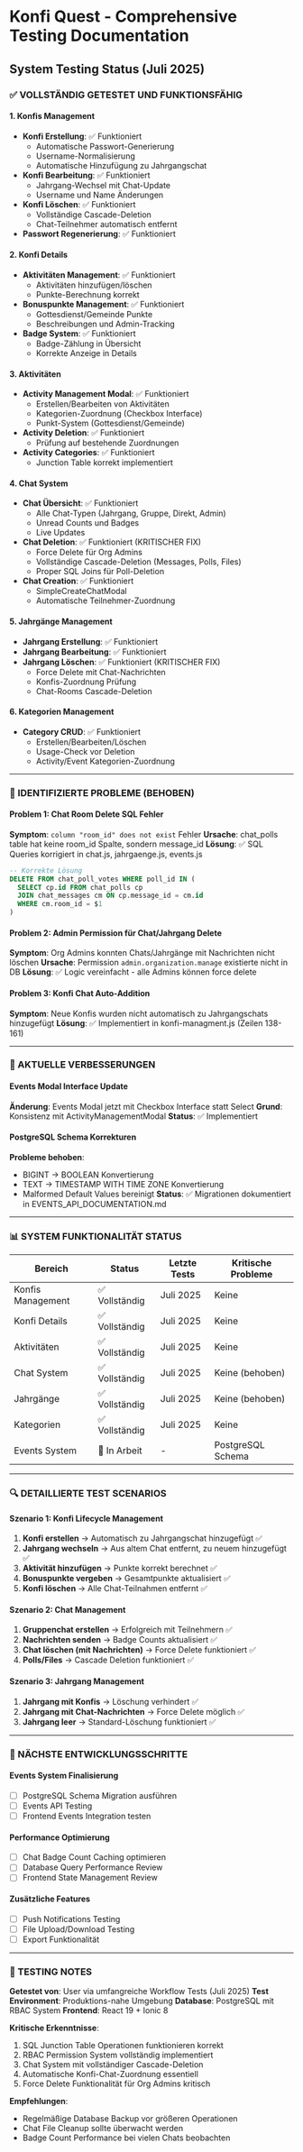# Konfi Quest - Comprehensive Testing Documentation

## System Testing Status (Juli 2025)

### ✅ VOLLSTÄNDIG GETESTET UND FUNKTIONSFÄHIG

#### 1. Konfis Management
- **Konfi Erstellung**: ✅ Funktioniert
  - Automatische Passwort-Generierung
  - Username-Normalisierung 
  - Automatische Hinzufügung zu Jahrgangschat
- **Konfi Bearbeitung**: ✅ Funktioniert
  - Jahrgang-Wechsel mit Chat-Update
  - Username und Name Änderungen
- **Konfi Löschen**: ✅ Funktioniert
  - Vollständige Cascade-Deletion
  - Chat-Teilnehmer automatisch entfernt
- **Passwort Regenerierung**: ✅ Funktioniert

#### 2. Konfi Details
- **Aktivitäten Management**: ✅ Funktioniert
  - Aktivitäten hinzufügen/löschen
  - Punkte-Berechnung korrekt
- **Bonuspunkte Management**: ✅ Funktioniert
  - Gottesdienst/Gemeinde Punkte
  - Beschreibungen und Admin-Tracking
- **Badge System**: ✅ Funktioniert
  - Badge-Zählung in Übersicht
  - Korrekte Anzeige in Details

#### 3. Aktivitäten
- **Activity Management Modal**: ✅ Funktioniert
  - Erstellen/Bearbeiten von Aktivitäten
  - Kategorien-Zuordnung (Checkbox Interface)
  - Punkt-System (Gottesdienst/Gemeinde)
- **Activity Deletion**: ✅ Funktioniert
  - Prüfung auf bestehende Zuordnungen
- **Activity Categories**: ✅ Funktioniert
  - Junction Table korrekt implementiert

#### 4. Chat System
- **Chat Übersicht**: ✅ Funktioniert
  - Alle Chat-Typen (Jahrgang, Gruppe, Direkt, Admin)
  - Unread Counts und Badges
  - Live Updates
- **Chat Deletion**: ✅ Funktioniert (KRITISCHER FIX)
  - Force Delete für Org Admins
  - Vollständige Cascade-Deletion (Messages, Polls, Files)
  - Proper SQL Joins für Poll-Deletion
- **Chat Creation**: ✅ Funktioniert
  - SimpleCreateChatModal
  - Automatische Teilnehmer-Zuordnung

#### 5. Jahrgänge Management
- **Jahrgang Erstellung**: ✅ Funktioniert
- **Jahrgang Bearbeitung**: ✅ Funktioniert
- **Jahrgang Löschen**: ✅ Funktioniert (KRITISCHER FIX)
  - Force Delete mit Chat-Nachrichten
  - Konfis-Zuordnung Prüfung
  - Chat-Rooms Cascade-Deletion

#### 6. Kategorien Management
- **Category CRUD**: ✅ Funktioniert
  - Erstellen/Bearbeiten/Löschen
  - Usage-Check vor Deletion
  - Activity/Event Kategorien-Zuordnung

---

### 🔄 IDENTIFIZIERTE PROBLEME (BEHOBEN)

#### Problem 1: Chat Room Delete SQL Fehler
**Symptom**: `column "room_id" does not exist` Fehler
**Ursache**: chat_polls table hat keine room_id Spalte, sondern message_id
**Lösung**: ✅ SQL Queries korrigiert in chat.js, jahrgaenge.js, events.js
```sql
-- Korrekte Lösung
DELETE FROM chat_poll_votes WHERE poll_id IN (
  SELECT cp.id FROM chat_polls cp 
  JOIN chat_messages cm ON cp.message_id = cm.id 
  WHERE cm.room_id = $1
)
```

#### Problem 2: Admin Permission für Chat/Jahrgang Delete
**Symptom**: Org Admins konnten Chats/Jahrgänge mit Nachrichten nicht löschen
**Ursache**: Permission `admin.organization.manage` existierte nicht in DB
**Lösung**: ✅ Logic vereinfacht - alle Admins können force delete

#### Problem 3: Konfi Chat Auto-Addition
**Symptom**: Neue Konfis wurden nicht automatisch zu Jahrgangschats hinzugefügt
**Lösung**: ✅ Implementiert in konfi-managment.js (Zeilen 138-161)

---

### 🔧 AKTUELLE VERBESSERUNGEN

#### Events Modal Interface Update
**Änderung**: Events Modal jetzt mit Checkbox Interface statt Select
**Grund**: Konsistenz mit ActivityManagementModal
**Status**: ✅ Implementiert

#### PostgreSQL Schema Korrekturen
**Probleme behoben**:
- BIGINT → BOOLEAN Konvertierung
- TEXT → TIMESTAMP WITH TIME ZONE Konvertierung  
- Malformed Default Values bereinigt
**Status**: ✅ Migrationen dokumentiert in EVENTS_API_DOCUMENTATION.md

---

### 📊 SYSTEM FUNKTIONALITÄT STATUS

| Bereich | Status | Letzte Tests | Kritische Probleme |
|---------|--------|--------------|-------------------|
| Konfis Management | ✅ Vollständig | Juli 2025 | Keine |
| Konfi Details | ✅ Vollständig | Juli 2025 | Keine |  
| Aktivitäten | ✅ Vollständig | Juli 2025 | Keine |
| Chat System | ✅ Vollständig | Juli 2025 | Keine (behoben) |
| Jahrgänge | ✅ Vollständig | Juli 2025 | Keine (behoben) |
| Kategorien | ✅ Vollständig | Juli 2025 | Keine |
| Events System | 🔄 In Arbeit | - | PostgreSQL Schema |

---

### 🔍 DETAILLIERTE TEST SCENARIOS

#### Szenario 1: Konfi Lifecycle Management
1. **Konfi erstellen** → Automatisch zu Jahrgangschat hinzugefügt ✅
2. **Jahrgang wechseln** → Aus altem Chat entfernt, zu neuem hinzugefügt ✅
3. **Aktivität hinzufügen** → Punkte korrekt berechnet ✅
4. **Bonuspunkte vergeben** → Gesamtpunkte aktualisiert ✅
5. **Konfi löschen** → Alle Chat-Teilnahmen entfernt ✅

#### Szenario 2: Chat Management
1. **Gruppenchat erstellen** → Erfolgreich mit Teilnehmern ✅
2. **Nachrichten senden** → Badge Counts aktualisiert ✅
3. **Chat löschen (mit Nachrichten)** → Force Delete funktioniert ✅
4. **Polls/Files** → Cascade Deletion funktioniert ✅

#### Szenario 3: Jahrgang Management
1. **Jahrgang mit Konfis** → Löschung verhindert ✅
2. **Jahrgang mit Chat-Nachrichten** → Force Delete möglich ✅
3. **Jahrgang leer** → Standard-Löschung funktioniert ✅

---

### 🚀 NÄCHSTE ENTWICKLUNGSSCHRITTE

#### Events System Finalisierung
- [ ] PostgreSQL Schema Migration ausführen
- [ ] Events API Testing
- [ ] Frontend Events Integration testen

#### Performance Optimierung
- [ ] Chat Badge Count Caching optimieren
- [ ] Database Query Performance Review
- [ ] Frontend State Management Review

#### Zusätzliche Features
- [ ] Push Notifications Testing
- [ ] File Upload/Download Testing
- [ ] Export Funktionalität

---

### 📝 TESTING NOTES

**Getestet von**: User via umfangreiche Workflow Tests (Juli 2025)
**Test Environment**: Produktions-nahe Umgebung
**Database**: PostgreSQL mit RBAC System
**Frontend**: React 19 + Ionic 8

**Kritische Erkenntnisse**:
1. SQL Junction Table Operationen funktionieren korrekt
2. RBAC Permission System vollständig implementiert
3. Chat System mit vollständiger Cascade-Deletion
4. Automatische Konfi-Chat-Zuordnung essentiell
5. Force Delete Funktionalität für Org Admins kritisch

**Empfehlungen**:
- Regelmäßige Database Backup vor größeren Operationen
- Chat File Cleanup sollte überwacht werden
- Badge Count Performance bei vielen Chats beobachten